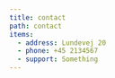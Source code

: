 ```yaml
---
title: contact
path: contact
items: 
  - address: Lundevej 20
  - phone: +45 2134567
  - support: Something
---
```


